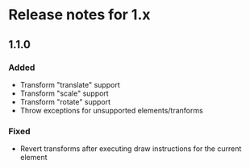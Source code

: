 # Release notes for 1.x

## 1.1.0

### Added
- Transform "translate" support
- Transform "scale" support
- Transform "rotate" support
- Throw exceptions for unsupported elements/tranforms

### Fixed
- Revert transforms after executing draw instructions for the current element
